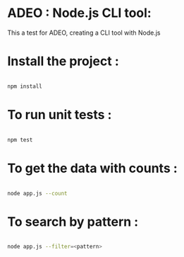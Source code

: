 # ADEO : Node.js CLI tool:

This a test for ADEO, creating a CLI tool with Node.js

# Install the project :

```bash

npm install

```

# To run unit tests :

```bash

npm test

```

# To get the data with counts :

```bash

node app.js --count

```

# To search by pattern :

```bash

node app.js --filter=<pattern>

```
